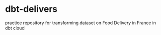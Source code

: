 # dbt-delivers
practice repository for transforming dataset on Food Delivery in France in dbt cloud
